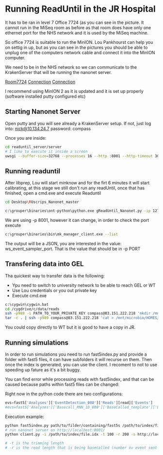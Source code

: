 # Running ReadUntil in the JR Hospital

It has to be ran in level 7 Office 7724 (as you can see in the picture. It cannot run in the MiSeq room as before as that room does have only one ethernet port for the NHS network and it is used by the MiSeq machine. 

So office 7724 is suitable to run the MinION. Lou Pankhourst can help you on settig in up, but as you can see in the pictures you should be able to unplug one of the computers network cable and connect it into the MinION computer.

We need to be in the NHS network so we can communicate to the KrakenServer that will be running the nanonet server.

[Room7724](pics/11.jpg)
[Connection](pics/22.jpg)
[Connection](pics/33.jpg)

I recommend using MinION 2 as it is updated and it is set up properly (software installed putty configured etc)

## Starting Nanonet Server
Open putty and you will see already a KrakenServer setup. If not, just log into:
nick@10.134.24.7
password: compass

Once you are inside:
```bash
cd readuntil_server/server
# I like to execute it inside a screen
uwsgi --buffer-size=32768 --processes 16 --http :8001 --http-timeout 3000 -w wsgi:app
```

## Running readuntil

After libprep, Lou will start minknow and for the firt 6 minutes it will start calibrating, at this stage we still don't run any readUntil, once that has finished, open a cmd.exe and execute Readuntil

```bash
cd Desktop\RUscrips_Nanonet_master 

c:\grouper\binaries\ont-python\python.exe gReadUntil_Nanonet.py -ip 127.0.0.1 -p 8001 -ip2 10.134.24.7 -p2 8001 -procs 16 -t 20 -skip
```

We are using -p 8001, however it can change, in order to check the port execute
```bash
c:\grouper\binaries\bin\mk_manager_client.exe --list

```

The output will be a JSON, you are interested in the value: ws_event_sampler_port. That is the value that should be in -p PORT

## Transfering data into GEL

Tha quickest way to transfer data is the following:

* Ypu need to switch to university network to be able to reach GEL or WT
* Use Lou credentials or you out private key
* Execute cmd.exe
```bash
c:\cygwin\cygwin.bat
cd /cygdrive/c/data/reads
ssh -p989 -i PATH_TO_YOUR_PRIVATE_KEY compass@83.151.222.218 'mkdir /mnt/microbio/HOMES/Nanopore/RUNNAME'
tar -c . | ssh -p989 compass@83.151.222.218 'cat > /mnt/microbio/HOMES/Nanopore/RUNNAME/reads.tar' 
```

You could copy directly to WT but it is good to have a copy in JR.

## Running simulations

In order to run simulations you need to run fast5index.py and provide a folder with fast5 files, it can have subfolders it will recurse on them. Then once the index is generated, you can use the client. I recoment to not to use speeding up fature as it's a bit buggy.

You can find error while processing reads with fast5index, and that can be caused because paths within fast5 files can be changed:

Right now in the python code there are two configurations:

```python
evs=fast5['Analyses']['EventDetection_000']['Reads'][read]['Events']
#evs=fast5['Analyses']['Basecall_RNN_1D_000']['BaseCalled_template']['Events']
```


Execution example:
```bash
python fast5index.py path/to/filder/containing/fast5s /path/to/index/file.idx
# run nanonet server on http://localhost:8001/
python client.py -i /path/to/index/file.idx -t 100 -r 200 -s http://localhost:8001/ -o /path/to/index/file.simulation.out

# -t is the trimming length
# -r is the read length that is being basecalled (number ov event sent to the server)
```
